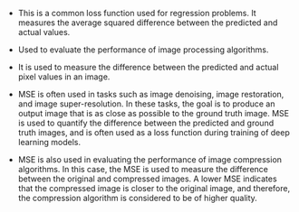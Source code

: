 - This is a common loss function used for regression problems. It measures the average squared difference between the predicted and actual values.
- Used to evaluate the performance of image processing algorithms. 
- It is used to measure the difference between the predicted and actual pixel values in an image.

- MSE is often used in tasks such as image denoising, image restoration, and image super-resolution. In these tasks, the goal is to produce an output image that is     as close as possible to the ground truth image. MSE is used to quantify the difference between the predicted and ground truth images, and is often used as a loss     function during training of deep learning models.

- MSE is also used in evaluating the performance of image compression algorithms. In this case, the MSE is used to measure the difference between the original and     compressed images. A lower MSE indicates that the compressed image is closer to the original image, and therefore, the compression algorithm is considered to be of   higher quality.
